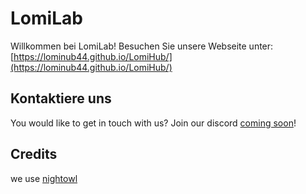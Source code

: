 # LomiLab

Willkommen bei LomiLab! Besuchen Sie unsere Webseite unter: [https://lominub44.github.io/LomiHub/](https://lominub44.github.io/LomiHub/)

## Kontaktiere uns

You would like to get in touch with us? Join our discord [coming soon](https://comingsoon.com)!

## Credits

we use [nightowl]([https://lominub44.github.io/LomiHub/](https://lominub44.github.io/LomiHub/))
